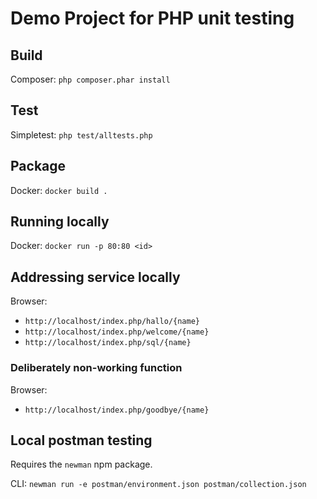 # Demo Project for PHP unit testing

## Build

Composer: `php composer.phar install`

## Test

Simpletest: `php test/alltests.php`

## Package

Docker: `docker build .`

## Running locally

Docker: `docker run -p 80:80 <id>`

## Addressing service locally

Browser: 

 * `http://localhost/index.php/hallo/{name}`
 * `http://localhost/index.php/welcome/{name}`
 * `http://localhost/index.php/sql/{name}`

### Deliberately non-working function

Browser: 

 * `http://localhost/index.php/goodbye/{name}`

## Local postman testing

Requires the `newman` npm package.

CLI: `newman run -e postman/environment.json postman/collection.json`
